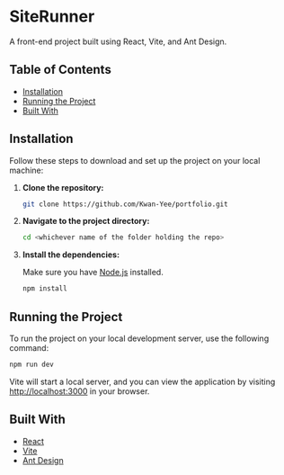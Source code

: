 # SiteRunner

A front-end project built using React, Vite, and Ant Design.

## Table of Contents

- [Installation](#installation)
- [Running the Project](#running-the-project)
- [Built With](#built-with)

## Installation

Follow these steps to download and set up the project on your local machine:

1. **Clone the repository:**

   ```bash
   git clone https://github.com/Kwan-Yee/portfolio.git
   ```

2. **Navigate to the project directory:**

   ```bash
   cd <whichever name of the folder holding the repo>
   ```

3. **Install the dependencies:**

   Make sure you have [Node.js](https://nodejs.org/) installed.

   ```bash
   npm install
   ```

## Running the Project

To run the project on your local development server, use the following command:

```bash
npm run dev
```

Vite will start a local server, and you can view the application by visiting [http://localhost:3000](http://localhost:3000) in your browser.

## Built With

- [React](https://reactjs.org/)
- [Vite](https://vitejs.dev/)
- [Ant Design](https://ant.design/)
